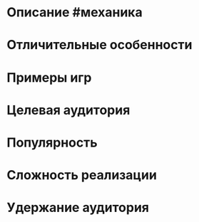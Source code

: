 # Описание #механика
# Отличительные особенности
# Примеры игр
# Целевая аудитория
# Популярность
# Сложность реализации
# Удержание аудитория
